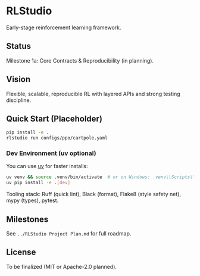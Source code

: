 # RLStudio

Early-stage reinforcement learning framework.

## Status

Milestone 1a: Core Contracts & Reproducibility (in planning).

## Vision

Flexible, scalable, reproducible RL with layered APIs and strong testing discipline.

## Quick Start (Placeholder)

```bash
pip install -e .
rlstudio run configs/ppo/cartpole.yaml
```

### Dev Environment (uv optional)

You can use [uv](https://github.com/astral-sh/uv) for faster installs:

```bash
uv venv && source .venv/bin/activate  # or on Windows: .venv\\Scripts\\activate
uv pip install -e .[dev]
```

Tooling stack: Ruff (quick lint), Black (format), Flake8 (style safety net), mypy (types), pytest.

## Milestones

See `../RLStudio Project Plan.md` for full roadmap.

## License

To be finalized (MIT or Apache-2.0 planned).

